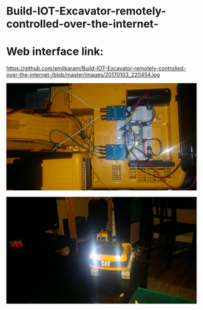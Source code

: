 # Build-IOT-Excavator-remotely-controlled-over-the-internet-

# Web interface link:
https://github.com/emilkaram/Build-IOT-Excavator-remotely-controlled-over-the-internet-/blob/master/images/20170103_220454.jpg


![](https://github.com/emilkaram/Build-IOT-Excavator-remotely-controlled-over-the-internet-/blob/master/images/20161120_085503.jpg)

![](https://github.com/emilkaram/Build-IOT-Excavator-remotely-controlled-over-the-internet-/blob/master/images/20170103_220454.jpg)
